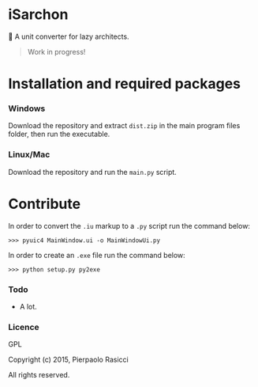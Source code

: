 iSarchon
========

:triangular_ruler: A unit converter for lazy architects.

> Work in progress!

# Installation and required packages

### Windows

Download the repository and extract `dist.zip` in the main program files folder, then run the executable.

### Linux/Mac

Download the repository and run the `main.py` script.

# Contribute

In order to convert the `.iu`  markup to a `.py` script run the command below:
	
	>>> pyuic4 MainWindow.ui -o MainWindowUi.py
	
In order to create an `.exe` file run the command below:

	>>> python setup.py py2exe

### Todo

- A lot.

### Licence

GPL

Copyright (c) 2015, Pierpaolo Rasicci

All rights reserved.
